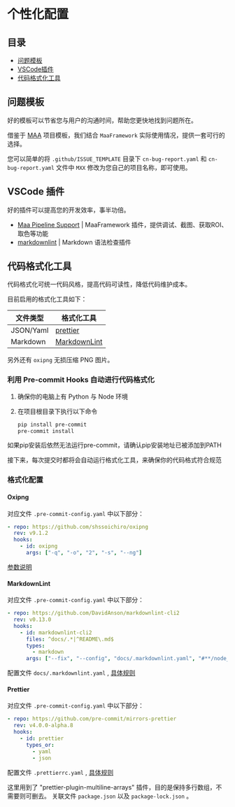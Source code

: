 # 个性化配置

## 目录

- [问题模板](#问题模板)
- [VSCode插件](#vscode-plugins)
- [代码格式化工具](#代码格式化工具)

## 问题模板

好的模板可以节省您与用户的沟通时间，帮助您更快地找到问题所在。

借鉴于 [MAA](https://github.com/MaaAssistantArknights/MaaAssistantArknights) 项目模板，我们结合 `MaaFramework` 实际使用情况，提供一套可行的选择。

您可以简单的将 `.github/ISSUE_TEMPLATE` 目录下 `cn-bug-report.yaml` 和 `cn-bug-report.yaml` 文件中 `MXX` 修改为您自己的项目名称，即可使用。

## VSCode 插件 <a id="vscode-plugins"></a>

好的插件可以提高您的开发效率，事半功倍。

- [Maa Pipeline Support](https://marketplace.visualstudio.com/items?itemName=nekosu.maa-support) | MaaFramework 插件，提供调试、截图、获取ROI、取色等功能
- [markdownlint](https://marketplace.visualstudio.com/items?itemName=DavidAnson.vscode-markdownlint) | Markdown 语法检查插件

## 代码格式化工具

代码格式化可统一代码风格，提高代码可读性，降低代码维护成本。

目前启用的格式化工具如下：

| 文件类型 | 格式化工具 |
| --- | --- |
| JSON/Yaml | [prettier](https://prettier.io/) |
| Markdown | [MarkdownLint](https://github.com/DavidAnson/markdownlint-cli2) |

另外还有 `oxipng` 无损压缩 PNG 图片。

### 利用 Pre-commit Hooks 自动进行代码格式化

1. 确保你的电脑上有 Python 与 Node 环境

2. 在项目根目录下执行以下命令

    ```bash
    pip install pre-commit
    pre-commit install
    ```

如果pip安装后依然无法运行pre-commit，请确认pip安装地址已被添加到PATH

接下来，每次提交时都将会自动运行格式化工具，来确保你的代码格式符合规范

### 格式化配置

#### Oxipng

对应文件 `.pre-commit-config.yaml` 中以下部分：

```yaml
- repo: https://github.com/shssoichiro/oxipng
  rev: v9.1.2
  hooks:
    - id: oxipng
      args: ["-q", "-o", "2", "-s", "--ng"]
```

[参数说明](https://github.com/shssoichiro/oxipng)

#### MarkdownLint

对应文件 `.pre-commit-config.yaml` 中以下部分：

```yaml
- repo: https://github.com/DavidAnson/markdownlint-cli2
  rev: v0.13.0
  hooks:
    - id: markdownlint-cli2
      files: ^docs/.*|^README\.md$
      types:
        - markdown
      args: ["--fix", "--config", "docs/.markdownlint.yaml", "#**/node_modules"]
```

配置文件 `docs/.markdownlint.yaml` , [具体规则](https://github.com/DavidAnson/markdownlint/blob/main/doc/Rules.md)

#### Prettier

对应文件 `.pre-commit-config.yaml` 中以下部分：

```yaml
- repo: https://github.com/pre-commit/mirrors-prettier
  rev: v4.0.0-alpha.8
  hooks:
    - id: prettier
      types_or:
        - yaml
        - json
```

配置文件 `.prettierrc.yaml` , [具体规则](https://prettier.io/docs/en/options.html)

这里用到了 "prettier-plugin-multiline-arrays" 插件，目的是保持多行数组，不需要则可删去。
关联文件 `package.json` 以及 `package-lock.json` 。
